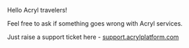 Hello Acryl travelers!

Feel free to ask if something goes wrong with Acryl services.

Just raise a support ticket here - [support.acrylplatform.com](https://support.acrylplatform.com)
